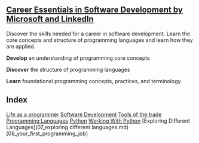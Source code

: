 ## [Career Essentials in Software Development by Microsoft and LinkedIn](https://www.linkedin.com/learning/paths/career-essentials-in-software-development-by-microsoft-and-linkedin)
Discover the skills needed for a career in software development. Learn the core concepts and structure of programming languages and learn how they are applied.

**Develop** an understanding of programming core concepts

**Discover** the structure of programming languages

**Learn** foundational programming concepts, practices, and terminology

## Index
[Life as a programmer](01_life_as_a_programmer.md)
[Software Development](02_software_development.md)
[Tools of the trade](03_tools_of_the_trade.md)
[Programming Languages](04_programming_languages.md)
[Python](05_python.md)
[Working With Python](06_working_with_python.md)
[Exploring Different Languages](07_exploring different languages.md)
[08_your_first_programming_job]

